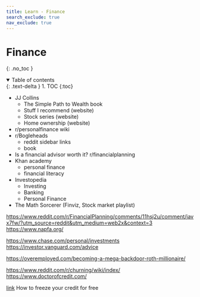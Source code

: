 ```yaml
---
title: Learn - Finance
search_exclude: true
nav_exclude: true
---
```


<!-- prettier-ignore-start -->
# Finance
{: .no_toc }

<details open markdown="block">
  <summary>
    Table of contents
  </summary>
  {: .text-delta }
1. TOC
{:toc}
</details>

<!-- prettier-ignore-end -->

-   JJ Collins
    -   The Simple Path to Wealth book
    -   Stuff I recommend (website)
    -   Stock series (website)
    -   Home ownership (website)
-   r/personalfinance wiki
-   r/Bogleheads
    -   reddit sidebar links
    -   book
-   Is a financial advisor worth it? r/financialplanning
-   Khan academy
    -   personal finance
    -   financial literacy
-   Investopedia
    -   Investing
    -   Banking
    -   Personal Finance
-   The Math Sorcerer (Finviz, Stock market playlist)

https://www.reddit.com/r/FinancialPlanning/comments/11hsj2u/comment/javx7fw/?utm_source=reddit&utm_medium=web2x&context=3
https://www.napfa.org/

https://www.chase.com/personal/investments
https://investor.vanguard.com/advice

https://overemployed.com/becoming-a-mega-backdoor-roth-millionaire/

https://www.reddit.com/r/churning/wiki/index/
https://www.doctorofcredit.com/

[link](https://www.youtube.com/watch?v=7hBPGFuQNpQ) How to freeze your credit for free
